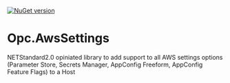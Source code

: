 [![NuGet version](https://img.shields.io/nuget/vpre/Opc.AwsSettings.svg)](https://www.nuget.org/packages/Opc.AwsSettings/)

# Opc.AwsSettings
NETStandard2.0 opiniated library to add support to all AWS settings options (Parameter Store, Secrets Manager, AppConfig Freeform, AppConfig Feature Flags) to a Host
